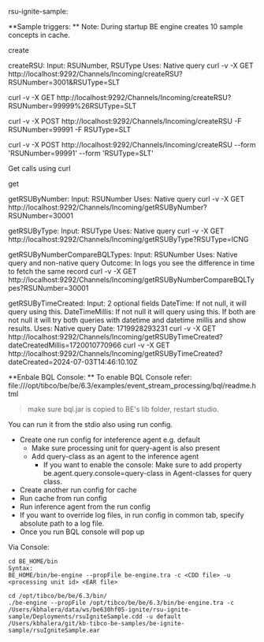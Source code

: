 
rsu-ignite-sample: 

**Sample triggers: **
Note: During startup BE engine creates 10 sample concepts in cache. 

create

createRSU: 
Input: RSUNumber, RSUType
Uses: Native query
curl -v -X GET http://localhost:9292/Channels/Incoming/createRSU?RSUNumber=3001&RSUType=SLT

curl -v -X GET http://localhost:9292/Channels/Incoming/createRSU?RSUNumber=99999%26RSUType=SLT

curl -v -X POST http://localhost:9292/Channels/Incoming/createRSU -F RSUNumber=99991 -F RSUType=SLT

curl -v -X POST http://localhost:9292/Channels/Incoming/createRSU --form 'RSUNumber=99991' --form 'RSUType=SLT'


Get calls using curl

get

getRSUByNumber: 
Input: RSUNumber
Uses: Native query
curl -v -X GET http://localhost:9292/Channels/Incoming/getRSUByNumber?RSUNumber=30001

getRSUByType: 
Input: RSUType
Uses: Native query
curl -v -X GET http://localhost:9292/Channels/Incoming/getRSUByType?RSUType=ICNG

getRSUByNumberCompareBQLTypes: 
Input: RSUNumber
Uses: Native query and non-native query
Outcome: In logs you see the difference in time to fetch the same record
curl -v -X GET http://localhost:9292/Channels/Incoming/getRSUByNumberCompareBQLTypes?RSUNumber=30001

getRSUByTimeCreated: 
Input: 2 optional fields 
       DateTime: If not null, it will query using this. 
       DateTimeMillis: If not null it will query using this.
       If both are not null it will try both queries with datetime and datetime millis and show results. 
Uses: Native query
Date: 1719928293231
curl -v -X GET http://localhost:9292/Channels/Incoming/getRSUByTimeCreated?dateCreatedMillis=1720010770966
curl -v -X GET http://localhost:9292/Channels/Incoming/getRSUByTimeCreated?dateCreated=2024-07-03T14:46:10.10Z


**Enbale BQL Console: **
To enable BQL Console refer: 
file:///opt/tibco/be/be/6.3/examples/event_stream_processing/bql/readme.html
> make sure bql.jar is copied to BE's lib folder, restart studio.

You can run it from the stdio also using run config.
- Create one run config for inteference agent e.g. default
    - Make sure processing unit for query-agent is also present
    - Add query-class as an agent to the inference agent 
        - If you want to enable the console: Make sure to add property be.agent.query.console=query-class in Agent-classes for query class. 
- Create another run config for cache
- Run cache from run config
- Run inference agent from the run config
- If you want to override log files, in run config in common tab, specify absolute path to a log file. 
- Once you run BQL console will pop up

Via Console: 
```console
cd BE_HOME/bin
Syntax: 
BE_HOME/bin/be-engine --propFile be-engine.tra -c <CDD file> -u <processing unit id> <EAR file>
```

```console
cd /opt/tibco/be/be/6.3/bin/
./be-engine --propFile /opt/tibco/be/be/6.3/bin/be-engine.tra -c /Users/kbhalera/data/ws/be630hf05-ignite/rsu-ignite-sample/Deployments/rsuIgniteSample.cdd -u default /Users/kbhalera/git/kb-tibco-be-samples/be-ignite-sample/rsuIgniteSample.ear
```

